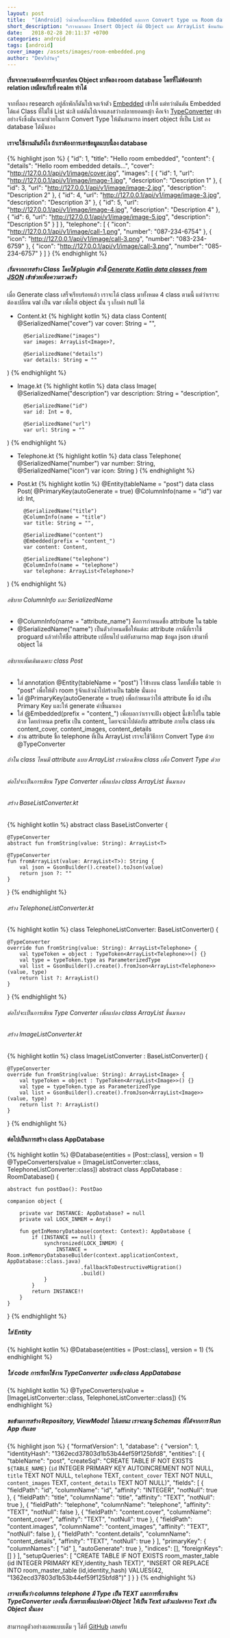 ```yaml
---
layout: post
title:  "[Android] ว่าด้วยเรื่องการใช้งาน Embedded และการ Convert type บน Room database"
short_description: "เราจะมาลอง Insert Object ที่มี Object และ ArrayList ซ้อนกันอยู่ใน Class นั้น ๆ โดยที่ไม่ต้องทำ Relations โดยการ Embedded และการ Convert type กัน"
date:   2018-02-28 20:11:37 +0700
categories: android
tags: [android]
cover_image: /assets/images/room-embedded.png
author: "Devไปวันๆ"
---
```

#### เริ่มจากความต้องการที่จะเอาก้อน Object มายัดลง room database โดยที่ไม่ต้องมาทำ relation เหมือนกับที่ realm ทำได้
จากที่ลอง research อยู่สักพักก็ดันไปเจอเจ้าตัว [Embedded](https://developer.android.com/reference/android/arch/persistence/room/Embedded.html) เข้าให้ แต่ทว่ามันดัน Embedded ได้แค่ Class ที่ไม่ใช้ List น่ะสิ แต่ดันไปเจอแสงสว่างปลายยอดหญ้า คือเจ้า [TypeConverter](https://developer.android.com/reference/android/arch/persistence/room/TypeConverter.html) เข้าอย่างจังซึ่งมันจะมาช่วยในการ Convert Type ให้มันสามารถ insert object ที่เป็น List ลง database ได้นั่นเอง

#### เราจะใช้งานมันยังไง ถ้าเราต้องการเอาข้อมูลแบบนี้ลง database
{% highlight json %}
{
  "id": 1,
  "title": "Hello room embedded",
  "content": {
    "details": "Hello room embedded details...",
    "cover": "http://127.0.0.1/api/v1/image/cover.jpg",
    "images": [
      {
        "id": 1,
        "url": "http://127.0.0.1/api/v1/image/image-1.jpg",
        "description": "Description 1"
      },
      {
        "id": 3,
        "url": "http://127.0.0.1/api/v1/image/image-2.jpg",
        "description": "Description 2"
      },
      {
        "id": 4,
        "url": "http://127.0.0.1/api/v1/image/image-3.jpg",
        "description": "Description 3"
      },
      {
        "id": 5,
        "url": "http://127.0.0.1/api/v1/image/image-4.jpg",
        "description": "Description 4"
      },
      {
        "id": 6,
        "url": "http://127.0.0.1/api/v1/image/image-5.jpg",
        "description": "Description 5"
      }
    ]
  },
  "telephone": [
    {
      "icon": "http://127.0.0.1/api/v1/image/call-1.png",
      "number": "087-234-6754"
    },
    {
      "icon": "http://127.0.0.1/api/v1/image/call-3.png",
      "number": "083-234-6759"
    },
    {
      "icon": "http://127.0.0.1/api/v1/image/call-3.png",
      "number": "085-234-6757"
    }
  ]
}
{% endhighlight %}

##### เริ่มจากการสร้าง Class โดยใช้ plugin ตัวนี้ [Generate Kotlin data classes from JSON](https://plugins.jetbrains.com/plugin/10054-generate-kotlin-data-classes-from-json) เข้าช่วยเพื่อความรวดเร็ว
เมื่อ Generate class เสร็จเรียบร้อยแล้ว เราจะได้ class มาทั้งหมด 4 class ตามนี้ แต่ว่าเราจะต้องเปลี่ยน val เป็น var เพื่อให้ object นั้น ๆ เก็บค่า null ได้
- Content.kt
{% highlight kotlin %}
data class Content(
        @SerializedName("cover")
        var cover: String = "",

        @SerializedName("images")
        var images: ArrayList<Image>?,

        @SerializedName("details")
        var details: String = ""
)
{% endhighlight %}
- Image.kt
{% highlight kotlin %}
data class Image(
        @SerializedName("description")
        var description: String = "description",

        @SerializedName("id")
        var id: Int = 0,

        @SerializedName("url")
        var url: String = ""
)
{% endhighlight %}
- Telephone.kt
{% highlight kotlin %}
data class Telephone(
        @SerializedName("number")
        var number: String,
        @SerializedName("icon")
        var icon: String
)
{% endhighlight %}
- Post.kt
{% highlight kotlin %}
@Entity(tableName = "post")
data class Post(
        @PrimaryKey(autoGenerate = true)
        @ColumnInfo(name = "id")
        var id: Int,

        @SerializedName("title")
        @ColumnInfo(name = "title")
        var title: String = "",

        @SerializedName("content")
        @Embedded(prefix = "content_")
        var content: Content,

        @SerializedName("telephone")
        @ColumnInfo(name = "telephone")
        var telephone: ArrayList<Telephone>?
)
{% endhighlight %}

###### อธิบาย ColumnInfo และ SerializedName
- @ColumnInfo(name = "attribute_name") คือการกำหนดชื่อ attribute ใน table
- @SerializedName("name") เป็นตัวกำหนดชื่อให้แต่ละ attribute กรณีที่เราใช้ proguard แล้วทำให้ชื่อ attribute เปลี่ยนไป แต่ยังสามารถ map ข้อมูล json เข้ามาที่ object ได้

###### อธิบายเพิ่มเติมเฉพาะ class Post 

- ใส่ annotation @Entity(tableName = "post") ไว้ข้างบน class โดยตั้งชื่อ table ว่า "post" เพื่อให้ตัว room รู้จักแล้วนำไปสร้างเป็น table นั่นเอง
- ใส่ @PrimaryKey(autoGenerate = true) เพื่อกำหนดว่าให้ attribute ชื่อ id เป็น Primary Key และให้ generate ค่าขึ้นมาเอง
- ใส่ @Embedded(prefix = "content_") เพื่อบอกว่าเราจะฝัง object นี้เข้าไปใน table ด้วย โดยกำหนด prefix เป็น content_ โดยจะนำไปต่อกับ attribute ภายใน class เช่น content_cover, content_images, content_details
- ส่วน attribute ชื่อ telephone ที่เป็น ArrayList เราจะใช้วิธีการ Convert Type ด้วย @TypeConverter

###### ถ้าใน class ไหนมี attribute แบบ ArrayList เราต้องเขียน class เพื่อ Convert Type ด้วย

###### ต่อไปจะเป็นการเขียน Type Converter เพื่อแปลง class ArrayList<Telephone> ขึ้นมาเอง

###### สร้าง BaseListConverter.kt
{% highlight kotlin %}
abstract class BaseListConverter<T> {

    @TypeConverter
    abstract fun fromString(value: String): ArrayList<T>

    @TypeConverter
    fun fromArrayList(value: ArrayList<T>): String {
        val json = GsonBuilder().create().toJson(value)
        return json ?: ""
    }
}
{% endhighlight %}

###### สร้าง TelephoneListConverter.kt
{% highlight kotlin %}
class TelephoneListConverter: BaseListConverter<Telephone>() {

    @TypeConverter
    override fun fromString(value: String): ArrayList<Telephone> {
        val typeToken = object : TypeToken<ArrayList<Telephone>>() {}
        val type = typeToken.type as ParameterizedType
        val list = GsonBuilder().create().fromJson<ArrayList<Telephone>>(value, type)
        return list ?: ArrayList()
    }
}
{% endhighlight %}

###### ต่อไปจะเป็นการเขียน Type Converter เพื่อแปลง class ArrayList<Image> ขึ้นมาเอง

###### สร้าง ImageListConverter.kt
{% highlight kotlin %}
class ImageListConverter : BaseListConverter<Image>() {

    @TypeConverter
    override fun fromString(value: String): ArrayList<Image> {
        val typeToken = object : TypeToken<ArrayList<Image>>() {}
        val type = typeToken.type as ParameterizedType
        val list = GsonBuilder().create().fromJson<ArrayList<Image>>(value, type)
        return list ?: ArrayList()
    }

}
{% endhighlight %}

#### ต่อไปเป็นการสร้าง class AppDatabase
{% highlight kotlin %}
@Database(entities = [Post::class], version = 1)
@TypeConverters(value = [ImageListConverter::class, TelephoneListConverter::class])
abstract class AppDatabase : RoomDatabase() {

    abstract fun postDao(): PostDao

    companion object {

        private var INSTANCE: AppDatabase? = null
        private val LOCK_INMEM = Any()

        fun getInMemoryDatabase(context: Context): AppDatabase {
            if (INSTANCE == null) {
                synchronized(LOCK_INMEM) {
                    INSTANCE = Room.inMemoryDatabaseBuilder(context.applicationContext, AppDatabase::class.java)
                            .fallbackToDestructiveMigration()
                            .build()
                }
            }
            return INSTANCE!!
        }
    }
}
{% endhighlight %}

##### ใส่ Entity
{% highlight kotlin %}
@Database(entities = [Post::class], version = 1)
{% endhighlight %}

##### ใส่ code การเรียกใช้งาน TypeConverter บนชื่อ class AppDatabase
{% highlight kotlin %}
@TypeConverters(value = [ImageListConverter::class, TelephoneListConverter::class])
{% endhighlight %}

##### ขอข้ามการสร้าง Repository, ViewModel ไปเลยนะ เราจะมาดู Schemas ที่ได้จากการ Run App กันเลย
{% highlight json %}
{
  "formatVersion": 1,
  "database": {
    "version": 1,
    "identityHash": "1362ecd37803d1b53b44ef59f125bfd8",
    "entities": [
      {
        "tableName": "post",
        "createSql": "CREATE TABLE IF NOT EXISTS `${TABLE_NAME}` (`id` INTEGER PRIMARY KEY AUTOINCREMENT NOT NULL, `title` TEXT NOT NULL, `telephone` TEXT, `content_cover` TEXT NOT NULL, `content_images` TEXT, `content_details` TEXT NOT NULL)",
        "fields": [
          {
            "fieldPath": "id",
            "columnName": "id",
            "affinity": "INTEGER",
            "notNull": true
          },
          {
            "fieldPath": "title",
            "columnName": "title",
            "affinity": "TEXT",
            "notNull": true
          },
          {
            "fieldPath": "telephone",
            "columnName": "telephone",
            "affinity": "TEXT",
            "notNull": false
          },
          {
            "fieldPath": "content.cover",
            "columnName": "content_cover",
            "affinity": "TEXT",
            "notNull": true
          },
          {
            "fieldPath": "content.images",
            "columnName": "content_images",
            "affinity": "TEXT",
            "notNull": false
          },
          {
            "fieldPath": "content.details",
            "columnName": "content_details",
            "affinity": "TEXT",
            "notNull": true
          }
        ],
        "primaryKey": {
          "columnNames": [
            "id"
          ],
          "autoGenerate": true
        },
        "indices": [],
        "foreignKeys": []
      }
    ],
    "setupQueries": [
      "CREATE TABLE IF NOT EXISTS room_master_table (id INTEGER PRIMARY KEY,identity_hash TEXT)",
      "INSERT OR REPLACE INTO room_master_table (id,identity_hash) VALUES(42, \"1362ecd37803d1b53b44ef59f125bfd8\")"
    ]
  }
}
{% endhighlight %}

##### เราจะเห็นว่า columns telephone มี Type เป็น TEXT และการที่เราเขียน TypeConverter เองนั้น ก็เพราะเพื่อแปลงค่า Object ให้เป็น Text แล้วแปลงจาก Text เป็น Object นั่นเอง
สามารถดูตัวอย่างแอพแบบเต็ม ๆ ได้ที่ [GitHub](https://raboninco.com/XBGX) เลยครับ
